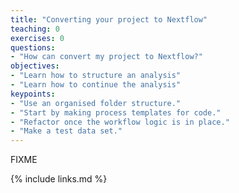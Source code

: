 ```yaml
---
title: "Converting your project to Nextflow"
teaching: 0
exercises: 0
questions:
- "How can convert my project to Nextflow?"
objectives:
- "Learn how to structure an analysis"
- "Learn how to continue the analysis"
keypoints:
- "Use an organised folder structure."
- "Start by making process templates for code."
- "Refactor once the workflow logic is in place."
- "Make a test data set."
---
```


FIXME

{% include links.md %}
